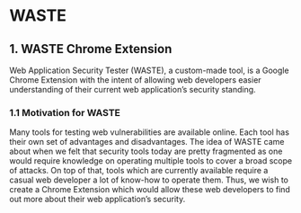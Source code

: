 WASTE
=====

<h2>1. WASTE Chrome Extension</h2>

Web Application Security Tester (WASTE), a custom-made tool, is a Google Chrome Extension with the intent of allowing web developers easier understanding of their current web application’s security standing.

<h3>1.1 Motivation for WASTE</h3>

Many tools for testing web vulnerabilities are available online. Each tool has their own set of advantages and disadvantages. The idea of WASTE came about when we felt that security tools today are pretty fragmented as one would require knowledge on operating multiple tools to cover a broad scope of attacks. On top of that, tools which are currently available require a casual web developer a lot of know-how to operate them. Thus, we wish to create a Chrome Extension which would allow these web developers to find out more about their web application’s security.